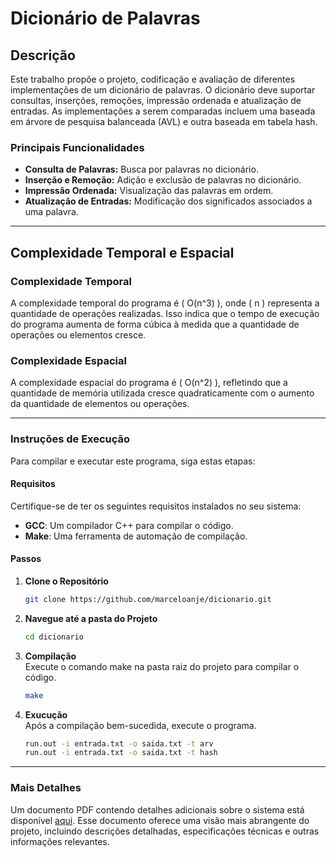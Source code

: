 # Dicionário de Palavras

## Descrição

Este trabalho propõe o projeto, codificação e avaliação de diferentes implementações de um dicionário de palavras. O dicionário deve suportar consultas, inserções, remoções, impressão ordenada e atualização de entradas. As implementações a serem comparadas incluem uma baseada em árvore de pesquisa balanceada (AVL) e outra baseada em tabela hash.
### Principais Funcionalidades

- **Consulta de Palavras:** Busca por palavras no dicionário.
- **Inserção e Remoção:** Adição e exclusão de palavras no dicionário.
- **Impressão Ordenada:** Visualização das palavras em ordem.
- **Atualização de Entradas:** Modificação dos significados associados a uma palavra.

---

## Complexidade Temporal e Espacial

### Complexidade Temporal

A complexidade temporal do programa é \( O(n^3) \), onde \( n \) representa a quantidade de operações realizadas. Isso indica que o tempo de execução do programa aumenta de forma cúbica à medida que a quantidade de operações ou elementos cresce.

### Complexidade Espacial

A complexidade espacial do programa é \( O(n^2) \), refletindo que a quantidade de memória utilizada cresce quadraticamente com o aumento da quantidade de elementos ou operações.

---

### Instruções de Execução

Para compilar e executar este programa, siga estas etapas:

#### Requisitos

Certifique-se de ter os seguintes requisitos instalados no seu sistema:

- **GCC**: Um compilador C++ para compilar o código.
- **Make**: Uma ferramenta de automação de compilação.

#### Passos

1. **Clone o Repositório**
   ```bash
   git clone https://github.com/marceloanje/dicionario.git
   ```

2. **Navegue até a pasta do Projeto**
   ```bash
   cd dicionario
   ```

3. **Compilação**       
   Execute o comando make na pasta raiz do projeto para compilar o código.
   ```bash
   make
   ```
   
4. **Exucução**       
   Após a compilação bem-sucedida, execute o programa.
   ```bash
   run.out -i entrada.txt -o saida.txt -t arv
   run.out -i entrada.txt -o saida.txt -t hash
   ```

---

### Mais Detalhes

Um documento PDF contendo detalhes adicionais sobre o sistema está disponível [aqui](https://github.com/marceloanje/servidor_emails/blob/main/Documentacao.pdf). Esse documento oferece uma visão mais abrangente do projeto, incluindo descrições detalhadas, especificações técnicas e outras informações relevantes.
